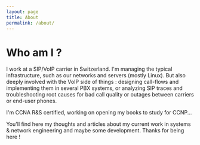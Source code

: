 ```yaml
---
layout: page
title: About
permalink: /about/
---
```


# Who am I ?

I work at a SIP/VoIP carrier in Switzerland. I'm managing the typical infrastructure, such as our networks and servers (mostly Linux). But also deeply involved with the VoIP side of things : designing call-flows and implementing them in several PBX systems, or analyzing SIP traces and troubleshooting root causes for bad call quality or outages between carriers or end-user phones.

I'm CCNA R&S certified, working on opening my books to study for CCNP...

You'll find here my thoughts and articles about my current work in systems & network engineering and maybe some development.
Thanks for being here !